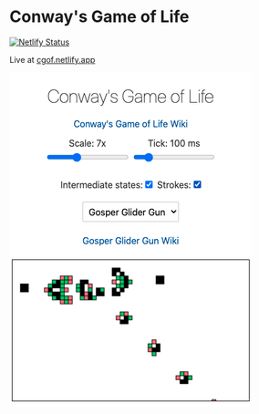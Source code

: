 # Conway's Game of Life

[![Netlify Status](https://api.netlify.com/api/v1/badges/4609e07a-c0c1-4746-8e93-09913ed64fed/deploy-status)](https://app.netlify.com/sites/cgof/deploys)

Live at [cgof.netlify.app](https://cgof.netlify.app/)

![Screenshot of the Game of Life demo](/docs/screenshot.png)
